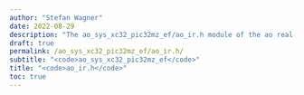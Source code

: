 ```yaml
---
author: "Stefan Wagner"
date: 2022-08-29
description: "The ao_sys_xc32_pic32mz_ef/ao_ir.h module of the ao real-time operating system."
draft: true
permalink: /ao_sys_xc32_pic32mz_ef/ao_ir.h/ 
subtitle: "<code>ao_sys_xc32_pic32mz_ef</code>"
title: "<code>ao_ir.h</code>"
toc: true
---
```



